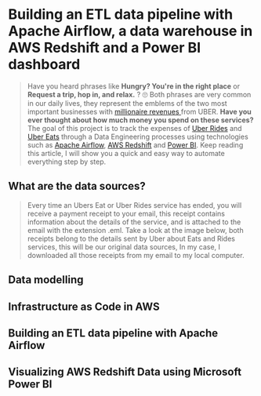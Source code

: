 # Building an ETL data pipeline with Apache Airflow, a data warehouse in AWS Redshift and a Power BI dashboard

<p align="justify">
  
> Have you heard phrases like **Hungry? You're in the right place** or **Request a trip, hop in, and relax.** ? :roll_eyes: Both phrases are very common in our daily lives, they represent the emblems of the two most important businesses with <a href="https://qz.com/1889602/uber-q2-2020-earnings-eats-is-now-bigger-than-rides/"> millionaire revenues </a> from UBER. **Have you ever thought about how much money you spend on these services?** The goal of this project is to track the expenses of <a href="https://www.uber.com/">Uber Rides</a> and <a  href="https://www.ubereats.com/">Uber Eats</a> through a Data Engineering processes using technologies such as <a href="https://airflow.apache.org/">Apache Airflow</a>, <a href="https://aws.amazon.com/es/redshift/">AWS Redshift</a> and <a href="https://powerbi.microsoft.com/es-es/">Power BI</a>. Keep reading this article, I will show you a quick and easy way to automate everything step by step.

</p>

## What are the data sources?

<p align="justify">
  
> Every time an Ubers Eat or Uber Rides service has ended, you will receive a payment receipt to your email, this receipt contains information about the details of the service, and is attached to the email with the extension .eml. Take a look at the image below, both receipts belong to the details sent by Uber about Eats and Rides services, this will be our original data sources, In my case, I downloaded all those receipts from my email to my local computer.

</p>



## Data modelling
## Infrastructure as Code in AWS
## Building an ETL data pipeline with Apache Airflow
## Visualizing AWS Redshift Data using Microsoft Power BI





